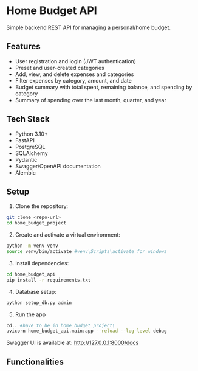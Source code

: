 # Home Budget API
Simple backend REST API for managing a personal/home budget.

## Features
- User registration and login (JWT authentication)
- Preset and user-created categories
- Add, view, and delete expenses and categories
- Filter expenses by category, amount, and date
- Budget summary with total spent, remaining balance, and spending by category
- Summary of spending over the last month, quarter, and year

## Tech Stack
- Python 3.10+
- FastAPI
- PostgreSQL
- SQLAlchemy
- Pydantic
- Swagger/OpenAPI documentation
- Alembic

## Setup

1. Clone the repository:
```bash
git clone <repo-url>
cd home_budget_project
```
2. Create and activate a virtual environment:
```bash
python -m venv venv
source venv/bin/activate #venv\Scripts\activate for windows
```
3. Install dependencies:
```bash
cd home_budget_api
pip install -r requirements.txt
```
4. Database setup:
```bash
python setup_db.py admin
```
5. Run the app
```bash
cd.. #have to be in home_budget_project\
uvicorn home_budget_api.main:app --reload --log-level debug
```
Swagger UI is available at: http://127.0.0.1:8000/docs



## Functionalities